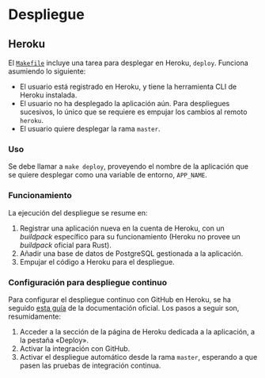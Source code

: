# Despliegue

## Heroku

El [`Makefile`](../Makefile) incluye una tarea para desplegar en Heroku,
`deploy`. Funciona asumiendo lo siguiente:

  - El usuario está registrado en Heroku, y tiene la herramienta CLI de Heroku
    instalada.
  - El usuario no ha desplegado la aplicación aún. Para despliegues sucesivos,
    lo único que se requiere es empujar los cambios al remoto `heroku`.
  - El usuario quiere desplegar la rama `master`.

### Uso

Se debe llamar a `make deploy`, proveyendo el nombre de la aplicación que se
quiere desplegar como una variable de entorno, `APP_NAME`.

### Funcionamiento

La ejecución del despliegue se resume en:

  1. Registrar una aplicación nueva en la cuenta de Heroku, con un *buildpack*
     específico para su funcionamiento (Heroku no provee un *buildpack* oficial
     para Rust).
  2. Añadir una base de datos de PostgreSQL gestionada a la aplicación.
  3. Empujar el código a Heroku para el despliegue.

### Configuración para despliegue continuo

Para configurar el despliegue continuo con GitHub en Heroku, se ha seguido [esta
guía](https://devcenter.heroku.com/articles/github-integration) de la
documentación oficial. Los pasos a seguir son, resumidamente:

  1. Acceder a la sección de la página de Heroku dedicada a la aplicación, a la pestaña «Deploy».
  2. Activar la integración con GitHub.
  3. Activar el despliegue automático desde la rama `master`, esperando a que
     pasen las pruebas de integración continua.
